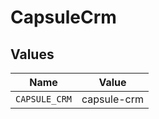 # CapsuleCrm


## Values

| Name          | Value         |
| ------------- | ------------- |
| `CAPSULE_CRM` | capsule-crm   |